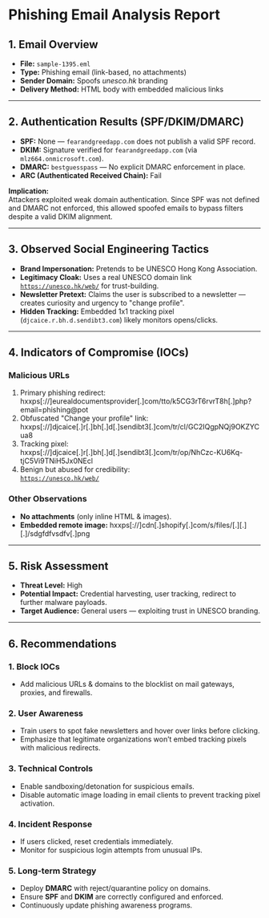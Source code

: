 # Phishing Email Analysis Report

## 1. Email Overview
- **File:** `sample-1395.eml`  
- **Type:** Phishing email (link-based, no attachments)  
- **Sender Domain:** Spoofs *unesco.hk* branding  
- **Delivery Method:** HTML body with embedded malicious links  

---

## 2. Authentication Results (SPF/DKIM/DMARC)
- **SPF:** None — `fearandgreedapp.com` does not publish a valid SPF record.  
- **DKIM:** Signature verified for `fearandgreedapp.com` (via `mlz664.onmicrosoft.com`).  
- **DMARC:** `bestguesspass` — No explicit DMARC enforcement in place.  
- **ARC (Authenticated Received Chain):** Fail  

**Implication:**  
Attackers exploited weak domain authentication. Since SPF was not defined and DMARC not enforced, this allowed spoofed emails to bypass filters despite a valid DKIM alignment.  

---

## 3. Observed Social Engineering Tactics
- **Brand Impersonation:** Pretends to be UNESCO Hong Kong Association.  
- **Legitimacy Cloak:** Uses a real UNESCO domain link [`https://unesco.hk/web/`](https://unesco.hk/web/) for trust-building.  
- **Newsletter Pretext:** Claims the user is subscribed to a newsletter — creates curiosity and urgency to "change profile".  
- **Hidden Tracking:** Embedded 1x1 tracking pixel (`djcaice.r.bh.d.sendibt3.com`) likely monitors opens/clicks.  

---

## 4. Indicators of Compromise (IOCs)

### Malicious URLs
1. Primary phishing redirect:
hxxps[://]eurealdocumentsprovider[.]com/tto/k5CG3rT6rvrT8h[.]php?email=phishing@pot
2. Obfuscated "Change your profile" link:  
hxxps[://]djcaice[.]r[.]bh[.]d[.]sendibt3[.]com/tr/cl/GC2IQgpNQj9OKZYCua8
3. Tracking pixel:  
hxxps[://]djcaice[.]r[.]bh[.]d[.]sendibt3[.]com/tr/op/NhCzc-KU6Kq-tjC5Vi9TNiH5Jx0NEcl
4. Benign but abused for credibility:  
[`https://unesco.hk/web/`](https://unesco.hk/web/)

### Other Observations
- **No attachments** (only inline HTML & images).  
- **Embedded remote image:**
hxxps[://]cdn[.]shopify[.]com/s/files/[.][.][.]/sdgfdfvsdfv[.]png

---

## 5. Risk Assessment
- **Threat Level:** High  
- **Potential Impact:** Credential harvesting, user tracking, redirect to further malware payloads.  
- **Target Audience:** General users — exploiting trust in UNESCO branding.  

---

## 6. Recommendations

### 1. Block IOCs
- Add malicious URLs & domains to the blocklist on mail gateways, proxies, and firewalls.  

### 2. User Awareness
- Train users to spot fake newsletters and hover over links before clicking.  
- Emphasize that legitimate organizations won’t embed tracking pixels with malicious redirects.  

### 3. Technical Controls
- Enable sandboxing/detonation for suspicious emails.  
- Disable automatic image loading in email clients to prevent tracking pixel activation.  

### 4. Incident Response
- If users clicked, reset credentials immediately.  
- Monitor for suspicious login attempts from unusual IPs.  

### 5. Long-term Strategy
- Deploy **DMARC** with reject/quarantine policy on domains.  
- Ensure **SPF** and **DKIM** are correctly configured and enforced.  
- Continuously update phishing awareness programs.  



